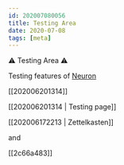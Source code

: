 ```yaml
---
id: 202007080056
title: Testing Area
date: 2020-07-08
tags: [meta]
---
```


⚠ Testing Area ⚠

Testing features of [Neuron](https://neuron.zettel.page/)

[[202006201314]] <!--Testing page-->

[[202006201314 | Testing page]]

[[202006172213 | Zettelkasten]]

and 

[[2c66a483]] <!--2c66a483-->

